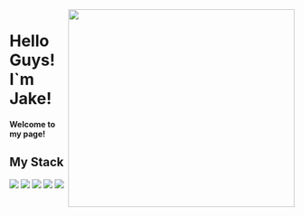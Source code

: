 <img src="https://user-images.githubusercontent.com/103394638/171373188-a8e4125d-50f1-4559-87a7-d8af5bf14903.jpeg" width="400" height="350" align="right"/>

<h1>Hello Guys! I`m Jake!</h1>
<h4> Welcome to my page! </h4>
<h2>My Stack</h2>

 <img src="https://img.shields.io/badge/HTML5-E34F26?style=flat-square&logo=HTML5&logoColor=white"/> <img src="https://img.shields.io/badge/JavaScript-F7DF1E?style=flat-square&logo=JavaScript&logoColor=white"/> <img src="https://img.shields.io/badge/CSS-1572B6?style=flat-square&logo=CSS&logoColor=white"/>
 <img src="https://img.shields.io/badge/React-61DAFB?style=flat-square&logo=react&logoColor=white"/> 
 <img src="https://img.shields.io/badge/Redux-764ABC?style=flat-square&logo=Redux&logoColor=white"/>


